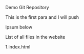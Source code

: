 Demo Git Repository

This is the first para
and I will push

Ipsum below

List of all files in the website

1.index.html
